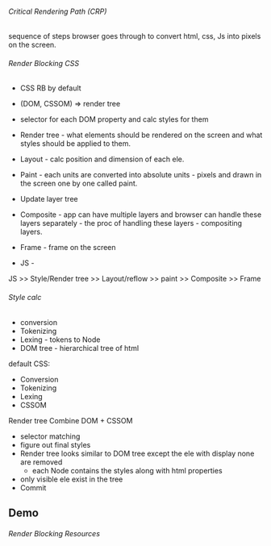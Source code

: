 ###### Critical Rendering Path (CRP)
sequence of steps browser goes through to convert html, css, Js into pixels on the screen.

###### Render Blocking CSS
- CSS RB by default


- (DOM, CSSOM) => render tree
- selector for each DOM property and calc styles for them
- Render tree - what elements should be rendered on the screen and what styles should be applied to them.
-  Layout - calc position and dimension of each ele.
- Paint - each units are converted into absolute units - pixels and drawn in the screen one by one called paint.
- Update layer tree
- Composite - app can have multiple layers and browser can handle these layers separately - the proc of handling these layers - compositing layers.
- Frame - frame on the screen
- JS - 

JS >> Style/Render tree >> Layout/reflow >> paint >> Composite >> Frame


###### Style calc
- conversion
- Tokenizing
- Lexing - tokens to Node
- DOM tree - hierarchical tree of html

 default CSS:
 - Conversion
 - Tokenizing
 - Lexing
 - CSSOM

Render tree
 Combine DOM + CSSOM
 - selector matching
 - figure out final styles
 - Render tree looks similar to DOM tree except the ele with display none are removed
    - each Node contains the styles along with html properties
 - only visible ele exist in the tree
 - Commit


 Demo
 - 


 ###### Render Blocking Resources










